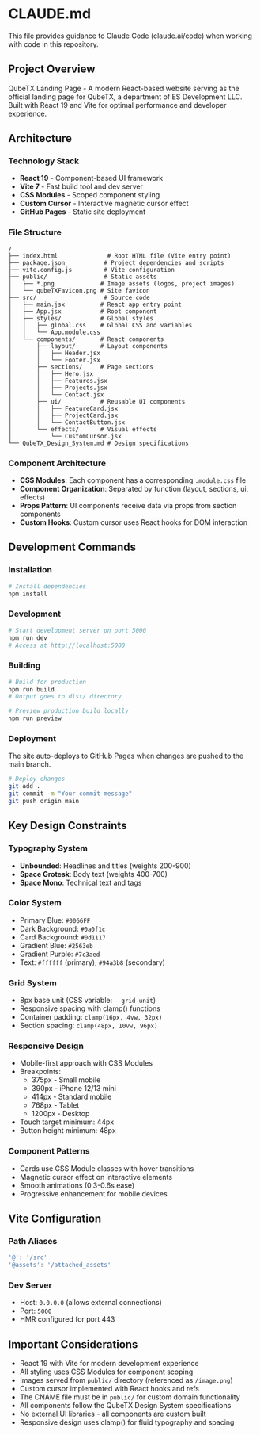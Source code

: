 # CLAUDE.md

This file provides guidance to Claude Code (claude.ai/code) when working with code in this repository.

## Project Overview

QubeTX Landing Page - A modern React-based website serving as the official landing page for QubeTX, a department of ES Development LLC. Built with React 19 and Vite for optimal performance and developer experience.

## Architecture

### Technology Stack
- **React 19** - Component-based UI framework
- **Vite 7** - Fast build tool and dev server
- **CSS Modules** - Scoped component styling
- **Custom Cursor** - Interactive magnetic cursor effect
- **GitHub Pages** - Static site deployment

### File Structure
```
/
├── index.html              # Root HTML file (Vite entry point)
├── package.json           # Project dependencies and scripts
├── vite.config.js         # Vite configuration
├── public/                # Static assets
│   ├── *.png             # Image assets (logos, project images)
│   └── qubeTXFavicon.png # Site favicon
├── src/                   # Source code
│   ├── main.jsx          # React app entry point
│   ├── App.jsx           # Root component
│   ├── styles/           # Global styles
│   │   ├── global.css    # Global CSS and variables
│   │   └── App.module.css
│   └── components/       # React components
│       ├── layout/       # Layout components
│       │   ├── Header.jsx
│       │   └── Footer.jsx
│       ├── sections/     # Page sections
│       │   ├── Hero.jsx
│       │   ├── Features.jsx
│       │   ├── Projects.jsx
│       │   └── Contact.jsx
│       ├── ui/           # Reusable UI components
│       │   ├── FeatureCard.jsx
│       │   ├── ProjectCard.jsx
│       │   └── ContactButton.jsx
│       └── effects/      # Visual effects
│           └── CustomCursor.jsx
└── QubeTX_Design_System.md # Design specifications
```

### Component Architecture
- **CSS Modules**: Each component has a corresponding `.module.css` file
- **Component Organization**: Separated by function (layout, sections, ui, effects)
- **Props Pattern**: UI components receive data via props from section components
- **Custom Hooks**: Custom cursor uses React hooks for DOM interaction

## Development Commands

### Installation
```bash
# Install dependencies
npm install
```

### Development
```bash
# Start development server on port 5000
npm run dev
# Access at http://localhost:5000
```

### Building
```bash
# Build for production
npm run build
# Output goes to dist/ directory

# Preview production build locally
npm run preview
```

### Deployment
The site auto-deploys to GitHub Pages when changes are pushed to the main branch.

```bash
# Deploy changes
git add .
git commit -m "Your commit message"
git push origin main
```

## Key Design Constraints

### Typography System
- **Unbounded**: Headlines and titles (weights 200-900)
- **Space Grotesk**: Body text (weights 400-700)  
- **Space Mono**: Technical text and tags

### Color System
- Primary Blue: `#0066FF`
- Dark Background: `#0a0f1c`
- Card Background: `#0d1117`
- Gradient Blue: `#2563eb`
- Gradient Purple: `#7c3aed`
- Text: `#ffffff` (primary), `#94a3b8` (secondary)

### Grid System
- 8px base unit (CSS variable: `--grid-unit`)
- Responsive spacing with clamp() functions
- Container padding: `clamp(16px, 4vw, 32px)`
- Section spacing: `clamp(48px, 10vw, 96px)`

### Responsive Design
- Mobile-first approach with CSS Modules
- Breakpoints:
  - 375px - Small mobile
  - 390px - iPhone 12/13 mini
  - 414px - Standard mobile
  - 768px - Tablet
  - 1200px - Desktop
- Touch target minimum: 44px
- Button height minimum: 48px

### Component Patterns
- Cards use CSS Module classes with hover transitions
- Magnetic cursor effect on interactive elements
- Smooth animations (0.3-0.6s ease)
- Progressive enhancement for mobile devices

## Vite Configuration

### Path Aliases
```javascript
'@': '/src'
'@assets': '/attached_assets'
```

### Dev Server
- Host: `0.0.0.0` (allows external connections)
- Port: `5000`
- HMR configured for port 443

## Important Considerations

- React 19 with Vite for modern development experience
- All styling uses CSS Modules for component scoping
- Images served from `public/` directory (referenced as `/image.png`)
- Custom cursor implemented with React hooks and refs
- The CNAME file must be in `public/` for custom domain functionality
- All components follow the QubeTX Design System specifications
- No external UI libraries - all components are custom built
- Responsive design uses clamp() for fluid typography and spacing